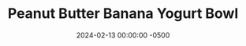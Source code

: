 ---
layout: post
title:  "Peanut Butter Banana Yogurt Bowl"
date:   2024-02-13 00:00:00 -0500
categories:
- Recipes
- Breakfast
permalink: /recipes/yogurt-banana
image: /assets/Food/Breakfast/Yogurt/yogurt-banana.jpg
ing: yogurtbanana-ing
facts: yogurtbanana-facts
Prep: 5
Rest: 
Cook: 
Source1: 
Source2: 
Description: Here I've made 4 different variations of yogurt bowls that you can easily prep the night before for an easy breakfast. We have PB&J, Apple Pie, Chocolate, and Peanut Butter Banana for you to enjoy
Instructions: 
- In a small bowl or airtight container, mix together the base ingredients (yogurt, milk, applesauce, whey, peanut butter, cinnamon, and optional sweetener). Choose a flavor below, and mix in. Top with your fruit and chopped nuts (if you didn't use peanut butter)<br><br>

- Peanut Butter Banana - mix in the PB2 and top with your sliced banana (or mash the banana into it)<br><br>

- For the other flavors and their nutrition facts, check out the links below<br><br>
- <p><a href="yogurt-pbj">Peanut Butter and Jelly Yogurt Bowl</a></p>
- <p><a href="yogurt-apple">Apple Pie Yogurt Bowl</a></p>
- <p><a href="yogurt-choc">Chocolate Almond Yogurt Bowl</a></p>
---